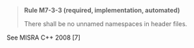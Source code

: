 > **Rule M7-3-3 (required, implementation, automated)**
>
> There shall be no unnamed namespaces in header files.

See MISRA C++ 2008 [7]
